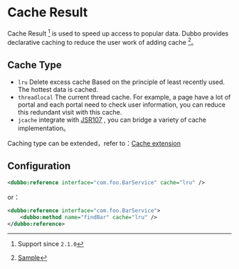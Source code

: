 # Cache Result

Cache Result [^1] is used to speed up access to popular data. Dubbo provides declarative caching to reduce the user work of adding cache [^2]。

## Cache Type

* `lru` Delete excess cache Based on the principle of least recently used.  The hottest data is cached.
* `threadlocal` The current thread cache. For example, a page have a lot of portal and each portal need to check user information,  you can reduce this redundant visit with this cache.
* `jcache` integrate with [JSR107](http://jcp.org/en/jsr/detail?id=107%27) , you can bridge a variety of cache implementation。

Caching type can be extended，refer to：[Cache extension](http://dubbo.io/books/dubbo-dev-book-en/impls/cache.html)

## Configuration

```xml
<dubbo:reference interface="com.foo.BarService" cache="lru" />
```

or：

```xml
<dubbo:reference interface="com.foo.BarService">
    <dubbo:method name="findBar" cache="lru" />
</dubbo:reference>
```

[^1]: Support since `2.1.0` 
[^2]: [Sample](https://github.com/alibaba/dubbo/tree/master/dubbo-test/dubbo-test-examples/src/main/java/com/alibaba/dubbo/examples/cache)